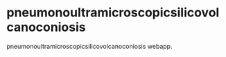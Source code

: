 # pneumonoultramicroscopicsilicovolcanoconiosis
pneumonoultramicroscopicsilicovolcanoconiosis webapp.

